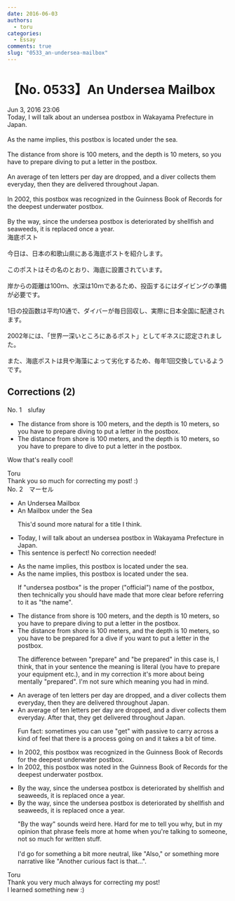 ```yaml
---
date: 2016-06-03
authors:
  - toru
categories:
  - Essay
comments: true
slug: "0533_an-undersea-mailbox"
---
```


# 【No. 0533】An Undersea Mailbox
<div class="date">Jun 3, 2016 23:06</div>
<div id="post"><div id="body_show_ori">
Today, I will talk about an undersea postbox in Wakayama Prefecture in Japan.<br/><br/>As the name implies, this postbox is located under the sea.<br/><br/>The distance from shore is 100 meters, and the depth is 10 meters, so you have to prepare diving to put a letter in the postbox.<br/><br/>An average of ten letters per day are dropped, and a diver collects them everyday, then they are delivered throughout Japan.<br/><br/>In 2002, this postbox was recognized in the Guinness Book of Records for the deepest underwater postbox.<br/><br/>By the way, since the undersea postbox is deteriorated by shellfish and seaweeds, it is replaced once a year.
</div></div>

<!-- more -->

<div id="post_ja"><div id="body_show_mo">
海底ポスト<br/><br/>今日は、日本の和歌山県にある海底ポストを紹介します。<br/><br/>このポストはその名のとおり、海底に設置されています。<br/><br/>岸からの距離は100ｍ、水深は10ｍであるため、投函するにはダイビングの準備が必要です。<br/><br/>1日の投函数は平均10通で、ダイバーが毎日回収し、実際に日本全国に配達されます。<br/><br/>2002年には、「世界一深いところにあるポスト」としてギネスに認定されました。<br/><br/>また、海底ポストは貝や海藻によって劣化するため、毎年1回交換しているようです。
</div></div>

## Corrections (2)
<div id="block"><div class="first_name"> No. 1　<span class="just_name">slufay</span></div><div id="block2">
<ul class="correction_field">
<li class="incorrect">The distance from shore is 100 meters, and the depth is 10 meters, so you have to prepare diving to put a letter in the postbox.</li>
<li class="corrected correct">
The distance from shore is 100 meters, and the depth is 10 meters, so you have to prepare to dive to put a letter in the postbox.
</li>
</ul>
<p class="comment_small">
 Wow that's really cool!
</p>

</div><div class="name"><span class="just_name">Toru</span><br>
Thank you so much for correcting my post! :)
</div>
</div>
<div id="block"><div class="first_name"> No. 2　<span class="just_name">マーセル</span></div><div id="block2">
<ul class="correction_field">
<li class="incorrect">An Undersea Mailbox</li>
<li class="corrected correct">
An <span class="f_blue">Mailbox under the Sea</span>
<p class="correction_comment">This'd sound more natural for a title I think.</p>
</li>
</ul>
<ul class="correction_field">
<li class="incorrect">Today, I will talk about an undersea postbox in Wakayama Prefecture in Japan.</li>
<li class="corrected perfect">This sentence is perfect! No correction needed!</li>
</ul>
<ul class="correction_field">
<li class="incorrect">As the name implies, this postbox is located under the sea.</li>
<li class="corrected correct">
As the name implies, this postbox is located under the sea.
<p class="correction_comment">If "undersea postbox" is the proper ("official") name of the postbox, then technically you should have made that more clear before referring to it as "the name".</p>
</li>
</ul>
<ul class="correction_field">
<li class="incorrect">The distance from shore is 100 meters, and the depth is 10 meters, so you have to prepare diving to put a letter in the postbox.</li>
<li class="corrected correct">
The distance from shore is 100 meters, and the depth is 10 meters, so you have to <span class="f_blue">be prepared for a dive if you want </span>to put a letter in the postbox.
<p class="correction_comment">The difference between "prepare" and "be prepared" in this case is, I think, that in your sentence the meaning is literal (you have to prepare your equipment etc.), and in my correction it's more about being mentally "prepared". I'm not sure which meaning you had in mind.</p>
</li>
</ul>
<ul class="correction_field">
<li class="incorrect">An average of ten letters per day are dropped, and a diver collects them everyday, then they are delivered throughout Japan.</li>
<li class="corrected correct">
An average of ten letters per day are dropped, and a diver collects them everyday<span class="f_blue">. After that, </span>they <span class="f_blue">get</span> delivered throughout Japan.
<p class="correction_comment">Fun fact: sometimes you can use "get" with passive to carry across a kind of feel that there is a process going on and it takes a bit of time.</p>
</li>
</ul>
<ul class="correction_field">
<li class="incorrect">In 2002, this postbox was recognized in the Guinness Book of Records for the deepest underwater postbox.</li>
<li class="corrected correct">
In 2002, this postbox was <span class="f_blue">noted </span>in the Guinness Book of Records for the deepest underwater postbox.
</li>
</ul>
<ul class="correction_field">
<li class="incorrect">By the way, since the undersea postbox is deteriorated by shellfish and seaweeds, it is replaced once a year.</li>
<li class="corrected correct">
<span class="f_red">By the way</span>, since the undersea postbox is deteriorated by shellfish and seaweeds, it is replaced once a year.
<p class="correction_comment">"By the way" sounds weird here. Hard for me to tell you why, but in my opinion that phrase feels more at home when you're talking to someone, not so much for written stuff.<br/><br/>I'd go for something a bit more neutral, like "Also," or something more narrative like "Another curious fact is that...".</p>
</li>
</ul>
</div><div class="name"><span class="just_name">Toru</span><br>
Thank you very much always for correcting my post!<br/>I learned something new :)
</div>
</div>
